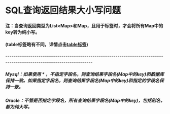 # SQL查询返回结果大小写问题

#### 注：当查询返回类型为List&lt;Map&gt;和Map，且用于标签时，才会将所有Map中的key转为纯小写。

#### \(table标签略有不同，详情点击[table标签](/ji-ben-biao-dan-kong-jian/tablebiao-qian-3010-zhu-3011.md)\)

#### ----------------------------------------------------------------------------------------------------------------------

##### Mysql：如果使用 \* ，不指定字段名，则查询结果字段名\(Map中的key\)和数据库保持一致。如果指定字段名，则查询结果字段名\(Map中的key\)和指定的字段名保持一致。

##### Oracle：不管是否指定字段名，所有查询结果字段名\(Map中的key\)，包括别名，都为纯大写。



